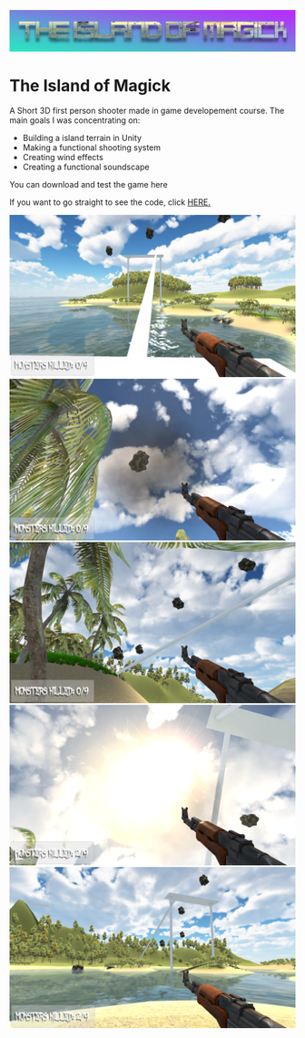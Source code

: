 ![](Island%20of%20Magick/Assets/images/iom6.png)
# The Island of Magick

A Short 3D first person shooter made in game developement course. The main goals I was concentrating on:

* Building a island terrain in Unity
* Making a functional shooting system
* Creating wind effects
* Creating a functional soundscape

You can download and test the game here

If you want to go straight to see the code, click [HERE.](Island%20of%20Magick/Assets/Scripts)

![](Island%20of%20Magick/Assets/images/iom1.png)
![](Island%20of%20Magick/Assets/images/iom2.png)
![](Island%20of%20Magick/Assets/images/iom3.png)
![](Island%20of%20Magick/Assets/images/iom4.png)
![](Island%20of%20Magick/Assets/images/iom5.png)
